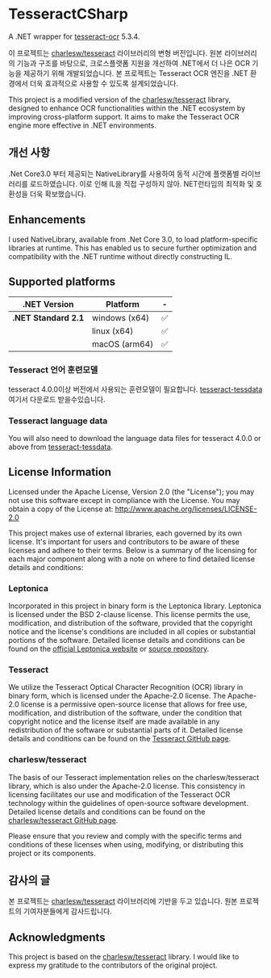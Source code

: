 # TesseractCSharp

A .NET wrapper for [tesseract-ocr] 5.3.4.

이 프로젝트는 [charlesw/tesseract](https://github.com/charlesw/tesseract) 라이브러리의 변형 버전입니다. 원본 라이브러리의 기능과 구조를 바탕으로, 크로스플랫폼 지원을 개선하여 .NET에서 더 나은 OCR 기능을 제공하기 위해 개발되었습니다.
본 프로젝트는 Tesseract OCR 엔진을 .NET 환경에서 더욱 효과적으로 사용할 수 있도록 설계되었습니다.

This project is a modified version of the [charlesw/tesseract](https://github.com/charlesw/tesseract) library, designed to enhance OCR functionalities within the .NET ecosystem by improving cross-platform support.
It aims to make the Tesseract OCR engine more effective in .NET environments.

## 개선 사항
  .Net Core3.0 부터 제공되는 NativeLibrary를 사용하여 동적 시간에 플랫폼별 라이브러리를 로드하였습니다.
  이로 인해 IL을 직접 구성하지 않아. NET런타임의 최적화 및 호환성을 더욱 확보했습니다.

## Enhancements
  I used NativeLibrary, available from .Net Core 3.0, to load platform-specific libraries at runtime. 
  This has enabled us to secure further optimization and compatibility with the .NET runtime without directly constructing IL.


## Supported platforms

|.NET Version|Platform|-|
|-|-|-|
|**.NET Standard 2.1**|windows (x64)|✅|
| |linux (x64)|✅|
| |macOS (arm64)|✅|

### Tesseract 언어 훈련모델
tesseract 4.0.0이상 버전에서 사용되는 훈련모델이 필요합니다. [tesseract-tessdata] 여기서 다운로드 받을수있습니다.

### Tesseract language data
You will also need to download the language data files for tesseract 4.0.0 or above from [tesseract-tessdata].

[tesseract-ocr]: https://github.com/tesseract-ocr/tesseract
[tesseract-tessdata]: https://github.com/tesseract-ocr/tessdata/

## License Information

Licensed under the Apache License, Version 2.0 (the "License"); you may not use this software except in compliance with the License. You may obtain a copy of the License at:
http://www.apache.org/licenses/LICENSE-2.0

This project makes use of external libraries, each governed by its own license. It's important for users and contributors to be aware of these licenses and adhere to their terms. Below is a summary of the licensing for each major component along with a note on where to find detailed license details and conditions:

### Leptonica 
Incorporated in this project in binary form is the Leptonica library. Leptonica is licensed under the BSD 2-clause license. This license permits the use, modification, and distribution of the software, provided that the copyright notice and the license's conditions are included in all copies or substantial portions of the software. Detailed license details and conditions can be found on the [official Leptonica website](http://www.leptonica.org/) or [source repository](https://github.com/danbloomberg/leptonica).

### Tesseract
We utilize the Tesseract Optical Character Recognition (OCR) library in binary form, which is licensed under the Apache-2.0 license. The Apache-2.0 license is a permissive open-source license that allows for free use, modification, and distribution of the software, under the condition that copyright notice and the license itself are made available in any redistribution of the software or substantial parts of it. Detailed license details and conditions can be found on the [Tesseract GitHub page](https://github.com/tesseract-ocr/tesseract).

### charlesw/tesseract
The basis of our Tesseract implementation relies on the charlesw/tesseract library, which is also under the Apache-2.0 license. This consistency in licensing facilitates our use and modification of the Tesseract OCR technology within the guidelines of open-source software development. Detailed license details and conditions can be found on the [charlesw/tesseract GitHub page](https://github.com/charlesw/tesseract).

Please ensure that you review and comply with the specific terms and conditions of these licenses when using, modifying, or distributing this project or its components.

## 감사의 글
본 프로젝트는 [charlesw/tesseract](https://github.com/charlesw/tesseract) 라이브러리에 기반을 두고 있습니다. 원본 프로젝트의 기여자분들에게 감사드립니다.

## Acknowledgments
This project is based on the [charlesw/tesseract](https://github.com/charlesw/tesseract) library. I would like to express my gratitude to the contributors of the original project.
